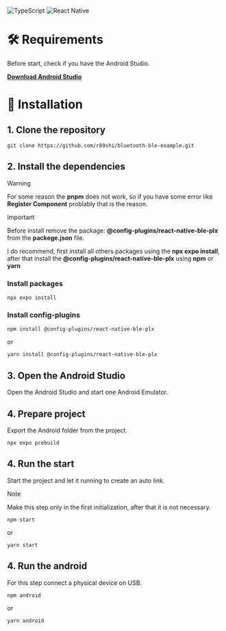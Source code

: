 ![TypeScript](https://img.shields.io/badge/typescript-%23007ACC.svg?style=for-the-badge&logo=typescript&logoColor=white)
![React Native](https://img.shields.io/badge/react_native-%2320232a.svg?style=for-the-badge&logo=react&logoColor=%2361DAFB)

# 🛠️ Requirements

Before start, check if you have the Android Studio.

[**Download Android Studio**](https://developer.android.com/studio?hl=pt-br)

# 🚀 Installation

## 1. Clone the repository

```
git clone https://github.com/r89shi/bluetooth-ble-example.git
```

## 2. Install the dependencies

> [!WARNING]  
> For some reason the **pnpm** does not work, so if you have some error like **Register Component** problably that is the reason.

> [!IMPORTANT]
> Before install remove the package: **@config-plugins/react-native-ble-plx** from the **packege.json** file.
>
> I do recommend, first install all others packages using the **npx expo install**, after that install the **@config-plugins/react-native-ble-plx** using **npm** or **yarn**

### Install packages

```
npx expo install
```

### Install config-plugins

```
npm install @config-plugins/react-native-ble-plx
```

or

```
yarn install @config-plugins/react-native-ble-plx
```

## 3. Open the Android Studio

Open the Android Studio and start one Android Emulator.

## 4. Prepare project

Export the Android folder from the project.

```
npx expo prebuild
```

## 4. Run the start

Start the project and let it running to create an auto link.

> [!NOTE]
> Make this step only in the first initialization, after that it is not necessary.

```
npm start
```

or

```
yarn start
```

## 4. Run the android

For this step connect a physical device on USB.

```
npm android
```

or

```
yarn android
```
